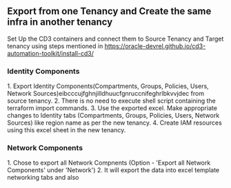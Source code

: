 <h2>Export from one Tenancy and  Create the same infra in another tenancy </h2>

Set Up the CD3 containers and connect them to Source Tenancy and Target tenancy using steps mentioned in https://oracle-devrel.github.io/cd3-automation-toolkit/install-cd3/

<h3> Identity Components </h3>
1. Export Identity Components(Compartments, Groups, Policies, Users, Network Sources)eibcccujfghnjilldhuucfgnruccnifeghrlbkvvjdec from source tenancy. 
2. There is no need to execute shell script containing the terraform import commands.
3. Use the exported excel. Make appropriate changes to Identity tabs (Compartments, Groups, Policies, Users, Network Sources) like region name as per the new tenancy.
4. Create IAM resources using this excel sheet in the new tenancy.

<h3> Network Components </h3>
1. Chose to export all Network Compnents (Option - 'Export all Network Components' under 'Network')
2. It will export the data into excel template networking tabs and also 
